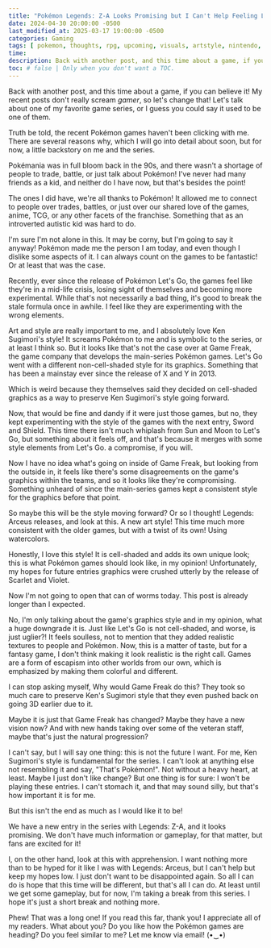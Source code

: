 ```yaml
---
title: "Pokémon Legends: Z-A Looks Promising but I Can't Help Feeling Lukewarm About It"
date: 2024-04-30 20:00:00 -0500
last_modified_at: 2025-03-17 19:00:00 -0500
categories: Gaming
tags: [ pokemon, thoughts, rpg, upcoming, visuals, artstyle, nintendo, gamefreak, thepokemoncompany]
time: 
description: Back with another post, and this time about a game, if you can believe it! My recent posts don't really scream gamer, so let's change that! Let's talk about one of my favorite game series, or I guess you could say it used to be one of them.
toc: # false | Only when you don't want a TOC.  
---
```

Back with another post, and this time about a game, if you can believe it! My recent posts don't really scream *gamer*, so let's change that! Let's talk about one of my favorite game series, or I guess you could say it used to be one of them.

Truth be told, the recent Pokémon games haven't been clicking with me. There are several reasons why, which I will go into detail about soon, but for now, a little backstory on me and the series.

Pokémania was in full bloom back in the 90s, and there wasn't a shortage of people to trade, battle, or just talk about Pokémon! I've never had many friends as a kid, and neither do I have now, but that's besides the point!

The ones I did have, we're all thanks to Pokémon! It allowed me to connect to people over trades, battles, or just over our shared love of the games, anime, TCG, or any other facets of the franchise. Something that as an introverted autistic kid was hard to do.

I'm sure I'm not alone in this. It may be corny, but I'm going to say it anyway! Pokémon made me the person I am today, and even though I dislike some aspects of it. I can always count on the games to be fantastic! Or at least that was the case.

Recently, ever since the release of Pokémon Let's Go, the games feel like they're in a mid-life crisis, losing sight of themselves and becoming more experimental. While that's not necessarily a bad thing, it's good to break the stale formula once in awhile. I feel like they are experimenting with the wrong elements.

Art and style are really important to me, and I absolutely love Ken Sugimori's style! It screams Pokémon to me and is symbolic to the series, or at least I think so. But it looks like that's not the case over at Game Freak, the game company that develops the main-series Pokémon games. Let's Go went with a different non-cell-shaded style for its graphics. Something that has been a mainstay ever since the release of X and Y in 2013.

Which is weird because they themselves said they decided on cell-shaded graphics as a way to preserve Ken Sugimori's style going forward.

Now, that would be fine and dandy if it were just those games, but no, they kept experimenting with the style of the games with the next entry, Sword and Shield. This time there isn't much whiplash from Sun and Moon to Let's Go, but something about it feels off, and that's because it merges with some style elements from Let's Go. a compromise, if you will.

Now I have no idea what's going on inside of Game Freak, but looking from the outside in, it feels like there's some disagreements on the game's graphics within the teams, and so it looks like they're compromising. Something unheard of since the main-series games kept a consistent style for the graphics before that point.

So maybe this will be the style moving forward? Or so I thought! Legends: Arceus releases, and look at this. A new art style! This time much more consistent with the older games, but with a twist of its own! Using watercolors.

Honestly, I love this style! It is cell-shaded and adds its own unique look; this is what Pokémon games should look like, in my opinion! Unfortunately, my hopes for future entries graphics were crushed utterly by the release of Scarlet and Violet.

Now I'm not going to open that can of worms today. This post is already longer than I expected.

No, I'm only talking about the game's graphics style and in my opinion, what a huge downgrade it is. Just like Let's Go is not cell-shaded, and worse, is just uglier?! It feels soulless, not to mention that they added realistic textures to people and Pokémon. Now, this is a matter of taste, but for a fantasy game, I don't think making it look realistic is the right call. Games are a form of escapism into other worlds from our own, which is emphasized by making them colorful and different.

I can stop asking myself, Why would Game Freak do this? They took so much care to preserve Ken's Sugimori style that they even pushed back on going 3D earlier due to it.

Maybe it is just that Game Freak has changed? Maybe they have a new vision now? And with new hands taking over some of the veteran staff, maybe that's just the natural progression?

I can't say, but I will say one thing: this is not the future I want. For me, Ken Sugimori's style is fundamental for the series. I can't look at anything else not resembling it and say, "That's Pokémon!". Not without a heavy heart, at least. Maybe I just don't like change? But one thing is for sure: I won't be playing these entries. I can't stomach it, and that may sound silly, but that's how important it is for me.

But this isn't the end as much as I would like it to be!

We have a new entry in the series with Legends: Z-A, and it looks promising. We don't have much information or gameplay, for that matter, but fans are excited for it!

I, on the other hand, look at this with apprehension. I want nothing more than to be hyped for it like I was with Legends: Arceus, but I can't help but keep my hopes low. I just don't want to be disappointed again. So all I can do is hope that this time will be different, but that's all I can do. At least until we get some gameplay, but for now, I'm taking a break from this series. I hope it's just a short break and nothing more.

Phew! That was a long one! If you read this far, thank you! I appreciate all of my readers. What about you? Do you like how the Pokémon games are heading? Do you feel similar to me? Let me know via email! (•‿•)
